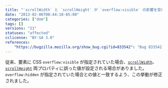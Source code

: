 ```yaml
---
title: "`scrollWidth` と `scrollHeight` が `overflow:visible` の影響を受けなくなりました"
date: "2013-02-06T08:44:10-05:00"
categories: ["dom"]
tags: []
versions: "21"
statuses: "affected"
cclicense: "BY-SA 3.0"
references:
    "https://bugzilla.mozilla.org/show_bug.cgi?id=833542": "Bug 833542 – scrollWidth, scrollHeight different when overflow is hidden versus visible"
---
```

従来、要素に CSS `overflow:visible` が指定されていた場合、[`scrollWidth`](https://developer.mozilla.org/ja/docs/Web/API/element.scrollWidth)、[`scrollHeight`](https://developer.mozilla.org/ja/docs/Web/API/element.scrollHeight) 両プロパティに誤った値が設定される場合がありました。`overflow:hidden` が指定されていた場合との値と一致するよう、この挙動が修正されました。

